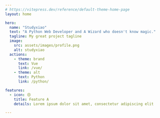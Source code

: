 ```yaml
---
# https://vitepress.dev/reference/default-theme-home-page
layout: home

hero:
  name: "Studyxiao"
  text: "A Python Web Developer and A Wizard who doesn't know magic."
  tagline: My great project tagline
  image:
    src: assets/images/profile.png
    alt: studyxiao
  actions:
    - theme: brand
      text: Vue
      link: /vue/
    - theme: alt
      text: Python
      link: /python/

features:
  - icon: 😍
    title: Feature A
    details: Lorem ipsum dolor sit amet, consectetur adipiscing elit

---
```


<script setup>
import {
  VPTeamPage,
  VPTeamPageTitle,
  VPTeamMembers
} from 'vitepress/theme'

const members = [
  {
    avatar: 'https://www.github.com/studyxiao.png',
    name: 'studyxiao',
    title: 'Creator',
    links: [
      { icon: 'github', link: 'https://github.com/studyxiao' },
    ]
  },
]
</script>


<VPTeamPage>
  <VPTeamPageTitle>
    <template #title>
      Author
    </template>
    <template #lead>
    </template>
  </VPTeamPageTitle>
  <VPTeamMembers
    :members="members"
  />
</VPTeamPage>
